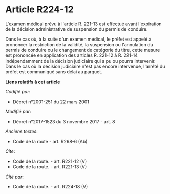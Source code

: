 # Article R224-12

L'examen médical prévu à l'article R. 221-13 est effectué avant l'expiration de la décision administrative de suspension du
permis de conduire. 

Dans le cas où, à la suite d'un examen médical, le préfet est appelé à prononcer la restriction de la validité, la suspension
ou l'annulation du permis de conduire ou le changement de catégorie du titre, cette mesure est prononcée en application des
articles R. 221-12 à R. 221-14 indépendamment de la décision judiciaire qui a pu ou pourra intervenir. Dans le cas où la
décision judiciaire n'est pas encore intervenue, l'arrêté du préfet est communiqué sans délai au parquet.

**Liens relatifs à cet article**

_Codifié par_:

  - Décret n°2001-251 du 22 mars 2001

_Modifié par_:

  - Décret n°2017-1523 du 3 novembre 2017 - art. 8

_Anciens textes_:

  - Code de la route - art. R268-6 (Ab)

_Cite_:

  - Code de la route. - art. R221-12 (V)
  - Code de la route. - art. R221-13 (V)

_Cité par_:

  - Code de la route. - art. R224-18 (V)
